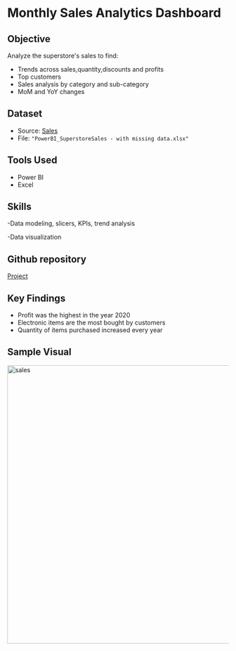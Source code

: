 # Monthly Sales Analytics Dashboard

## Objective
Analyze the superstore's sales to find:
- Trends across sales,quantity,discounts and profits
- Top customers
- Sales analysis by category and sub-category
- MoM and YoY changes

## Dataset
- Source: [Sales](https://tinyurl.com/yd65vnf3)
- File: `"PowerBI_SuperstoreSales - with missing data.xlsx"`

## Tools Used
- Power BI 
- Excel

## Skills
-Data modeling, slicers, KPIs, trend analysis

-Data visualization

## Github repository
[Project](https://github.com/HazelArasu/Monthly-Sales-Analytics-Dashboard)

## Key Findings
- Profit was the highest in the year 2020
- Electronic items are the most bought by customers
- Quantity of items purchased increased every year

## Sample Visual
<img width="634" alt="sales" src="https://github.com/user-attachments/assets/cb8e7c51-60d5-481f-add1-92ba9d7b26b9" />
